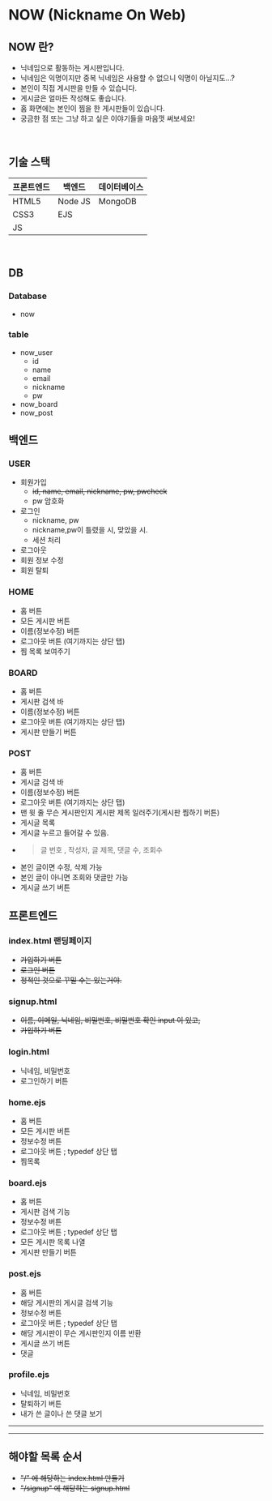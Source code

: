 # NOW (Nickname On Web)
## NOW 란?
- 닉네임으로 활동하는 게시판입니다. 
- 닉네임은 익명이지만 중복 닉네임은 사용할 수 없으니 익명이 아닐지도...?
- 본인이 직접 게시판을 만들 수 있습니다.
- 게시글은 얼마든 작성해도 좋습니다.
- 홈 화면에는 본인이 찜을 한 게시판들이 있습니다.
- 궁금한 점 또는 그냥 하고 싶은 이야기들을 마음껏 써보세요!

<br>

## 기술 스택
|프론트엔드|백엔드|데이터베이스|
|---|---|---|
|HTML5|Node JS|MongoDB|
|CSS3|EJS||
|JS|||

<br>




## DB
### Database
- now
### table
- now_user
    - id
    - name
    - email
    - nickname
    - pw
- now_board
- now_post

## 백엔드
### USER
- 회원가입
    - ~~id, name, email, nickname, pw, pwcheck~~
    - pw 암호화
- 로그인
    - nickname, pw
    - nickname,pw이 틀렸을 시, 맞았을 시.
    - 세션 처리
- 로그아웃
- 회원 정보 수정
- 회원 탈퇴

### HOME
- 홈 버튼
- 모든 게시판 버튼
- 이름(정보수정) 버튼
- 로그아웃 버튼 (여기까지는 상단 탭)
- 찜 목록 보여주기

### BOARD
- 홈 버튼
- 게시판 검색 바
- 이름(정보수정) 버튼
- 로그아웃 버튼 (여기까지는 상단 탭)
- 게시판 만들기 버튼

### POST
- 홈 버튼
- 게시글 검색 바
- 이름(정보수정) 버튼
- 로그아웃 버튼 (여기까지는 상단 탭)
- 맨 윗 줄 무슨 게시판인지 게시판 제목 일러주기(게시판 찜하기 버튼)
- 게시글 목록 
- 게시글 누르고 들어갈 수 있음.
- > 글 번호 , 작성자, 글 제목, 댓글 수, 조회수
- 본인 글이면 수정, 삭제 가능
- 본인 글이 아니면 조회와 댓글만 가능
- 게시글 쓰기 버튼

## 프론트엔드
### index.html 랜딩페이지
- ~~가입하기 버튼~~
- ~~로그인 버튼~~
- ~~정적인 것으로 꾸밀 수는 있는거야.~~
### signup.html
- ~~이름, 이메일, 닉네임, 비밀번호, 비밀번호 확인 input 이 있고,~~
- ~~가입하기 버튼~~
### login.html
- 닉네임, 비밀번호
- 로그인하기 버튼
### home.ejs
- 홈 버튼
- 모든 게시판 버튼
- 정보수정 버튼
- 로그아웃 버튼 ; typedef 상단 탭
- 찜목록
### board.ejs
- 홈 버튼
- 게시판 검색 기능
- 정보수정 버튼
- 로그아웃 버튼 ; typedef 상단 탭
- 모든 게시판 목록 나열
- 게시판 만들기 버튼
### post.ejs
- 홈 버튼
- 해당 게시판의 게시글 검색 기능
- 정보수정 버튼
- 로그아웃 버튼 ; typedef 상단 탭
- 해당 게시판이 무슨 게시판인지 이름 반환
- 게시글 쓰기 버튼
- 댓글
### profile.ejs
- 닉네임, 비밀번호
- 탈퇴하기 버튼
- 내가 쓴 글이나 쓴 댓글 보기

---
---

## 해야할 목록 순서
- ~~"/" 에 해당하는 index.html 만들기~~
- ~~"/signup" 에 해당하는 signup.html~~
